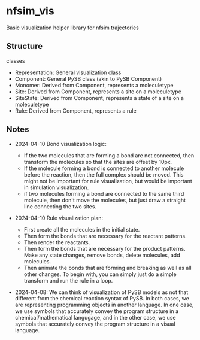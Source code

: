# nfsim_vis

Basic visualization helper library for nfsim trajectories

## Structure

classes 
- Representation: General visualization class
- Component: General PySB class (akin to PySB Component)
- Monomer: Derived from Component, represents a moleculetype
- Site: Derived from Component, represents a site on a moleculetype
- SiteState: Derived from Component, represents a state of a site on a moleculetype
- Rule: Derived from Component, represents a rule


## Notes

- 2024-04-10 Bond visualization logic:
  - If the two molecules that are forming a bond are not connected, then transform the molecules so that the sites are offset by 10px.
  - If the molecule forming a bond is connected to another molecule before the reaction, then the full complex should be moved. This might not be important for rule visualization, but would be important in simulation visualization.
  - if two molecules forming a bond are connected to the same third molecule, then don't move the molecules, but just draw a straight line connecting the two sites.

- 2024-04-10 Rule visualization plan:
  - First create all the molecules in the initial state.
  - Then form the bonds that are necessary for the reactant patterns.
  - Then render the reactants.
  - Then form the bonds that are necessary for the product patterns. Make any state changes, remove bonds, delete molecules, add molecules.
  - Then animate the bonds that are forming and breaking as well as all other changes. To begin with, you can simply just do a simple transform and run the rule in a loop.

- 2024-04-08: We can think of visualization of PySB models as not that different from the chemical reaction syntax of PySB. In both cases, we are representing programming objects in another language. In one case, we use symbols that accurately convey the program structure in a chemical/mathematical langugage, and in the other case, we use symbols that accurately convey the program structure in a visual language.
